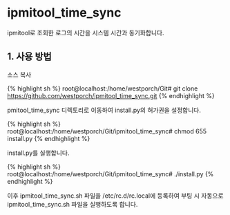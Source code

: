 # ipmitool_time_sync
ipmitool로 조회한 로그의 시간을 시스템 시간과 동기화합니다.

## 1. 사용 방법

소스 복사

{% highlight sh %}
root@localhost:/home/westporch/Git# git clone https://github.com/westporch/ipmitool_time_sync.git
{% endhighlight %}

pmitool_time_sync 디렉토리로 이동하여 install.py의 허가권을 설정합니다.

{% highlight sh %}
root@localhost:/home/westporch/Git/ipmitool_time_sync# chmod 655 install.py
{% endhighlight %}

install.py를 실행합니다.

{% highlight sh %}
root@localhost:/home/westporch/Git/ipmitool_time_sync# ./install.py
{% endhighlight %}

이후 ipmitool_time_sync.sh 파일을 /etc/rc.d/rc.local에 등록하여 부팅 시 자동으로 ipmitool_time_sync.sh 파일을 실행하도록 합니다.
